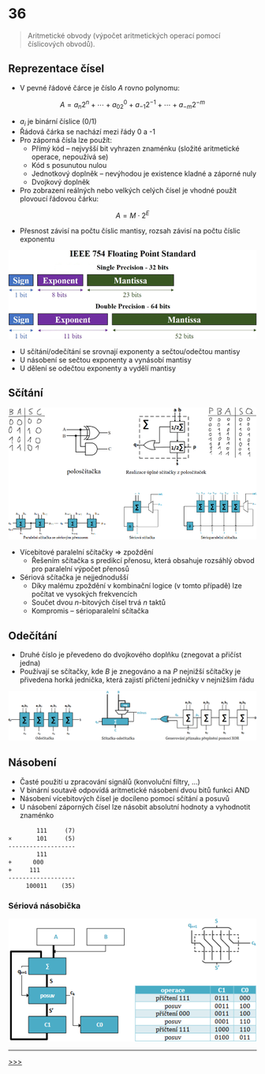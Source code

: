 # 36

> Aritmetické obvody (výpočet aritmetických operací pomocí číslicových obvodů).

## Reprezentace čísel

* V pevné řádové čárce je číslo _A_ rovno polynomu:

$$
A=a_n2^n+\cdots+a_02^0+a_{-1}2^{-1}+\cdots+a_{-m}2^{-m}
$$

* _a<sub>i</sub>_ je binární číslice (0/1)
* Řádová čárka se nachází mezi řády 0 a -1
* Pro záporná čísla lze použít:
  * Přímý kód – nejvyšší bit vyhrazen znaménku (složité aritmetické operace, nepoužívá se)
  * Kód s posunutou nulou
  * Jednotkový doplněk – nevýhodou je existence kladné a záporné nuly
  * Dvojkový doplněk
* Pro zobrazení reálných nebo velkých celých čísel je vhodné použít plovoucí řádovou čárku:

$$
A=M\cdot2^E
$$

* Přesnost závisí na počtu číslic mantisy, rozsah závisí na počtu číslic exponentu

![IEEE 754](./MG/36_01.png)

* U sčítání/odečítání se srovnají exponenty a sečtou/odečtou mantisy
* U násobení se sečtou exponenty a vynásobí mantisy
* U dělení se odečtou exponenty a vydělí mantisy

## Sčítání

![Sčítání](./MG/36_02.png)

* Vícebitové paralelní sčítačky ⇒ zpoždění
  * Řešením sčítačka s predikcí přenosu, která obsahuje rozsáhlý obvod pro paralelní výpočet přenosů
* Sériová sčítačka je nejjednodušší
  * Díky malému zpoždění v kombinační logice (v tomto případě) lze počítat ve vysokých frekvencích
  * Součet dvou _n_-bitových čísel trvá _n_ taktů
  * Kompromis – sérioparalelní sčítačka

## Odečítání

* Druhé číslo je převedeno do dvojkového doplňku (znegovat a přičíst jedna)
* Používají se sčítačky, kde _B_ je znegováno a na _P_ nejnižší sčítačky je přivedena horká jednička, která zajistí přičtení jedničky v nejnižším řádu

![Odečítání](./MG/36_03.png)

## Násobení

* Časté použití u zpracování signálů (konvoluční filtry, ...)
* V binární soutavě odpovídá aritmetické násobení dvou bitů funkci AND
* Násobení vícebitových čísel je docíleno pomocí sčítání a posuvů
* U násobení záporných čísel lze násobit absolutní hodnoty a vyhodnotit znaménko

```text
        111     (7)
×       101     (5)
-------------------
        111
+      000
+     111
-------------------
     100011    (35)
```

### Sériová násobička

![Sériová násobička](./MG/36_04.png)

---
[>>>](./37.MD)
